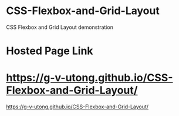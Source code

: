 # CSS-Flexbox-and-Grid-Layout
CSS Flexbox and Grid Layout demonstration

# Hosted Page Link
# https://g-v-utong.github.io/CSS-Flexbox-and-Grid-Layout/

 https://g-v-utong.github.io/CSS-Flexbox-and-Grid-Layout/
